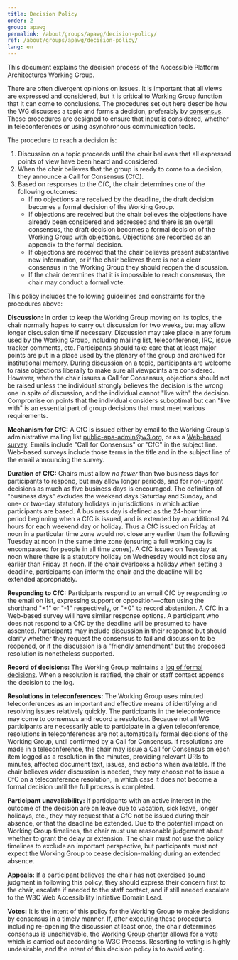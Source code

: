 ```yaml
---
title: Decision Policy
order: 2
group: apawg
permalink: /about/groups/apawg/decision-policy/
ref: /about/groups/apawg/decision-policy/
lang: en
---
```


This document explains the decision process of the Accessible Platform Architectures Working Group.

There are often divergent opinions on issues. It is important that all views are expressed and considered, but it is critical to Working Group function that it can come to conclusions. The procedures set out here describe how the WG discusses a topic and forms a decision, preferably by [consensus](https://www.w3.org/Consortium/Process/#Consensus). These procedures are designed to ensure that input is considered, whether in teleconferences or using asynchronous communication tools.

The procedure to reach a decision is:

1. Discussion on a topic proceeds until the chair believes that all expressed points of view have been heard and considered.
2. When the chair believes that the group is ready to come to a decision, they announce a Call for Consensus (CfC).
3. Based on responses to the CfC, the chair determines one of the following outcomes:
    - If no objections are received by the deadline, the draft decision becomes a formal decision of the Working Group.
    - If objections are received but the chair believes the objections have already been considered and addressed and there is an overall consensus, the draft decision becomes a formal decision of the Working Group with objections. Objections are recorded as an appendix to the formal decision.
    - If objections are received that the chair believes present substantive new information, or if the chair believes there is not a clear consensus in the Working Group they should reopen the discussion.
    - If the chair determines that it is impossible to reach consensus, the chair may conduct a formal vote.

This policy includes the following guidelines and constraints for the procedures above:

**Discussion:** In order to keep the Working Group moving on its topics, the chair normally hopes to carry out discussion for two weeks, but may allow longer discussion time if necessary. Discussion may take place in any forum used by the Working Group, including mailing list, teleconference, IRC, issue tracker comments, etc. Participants should take care that at least major points are put in a place used by the plenary of the group and archived for institutional memory. During discussion on a topic, participants are welcome to raise objections liberally to make sure all viewpoints are considered. However, when the chair issues a Call for Consensus, objections should not be raised unless the individual strongly believes the decision is the wrong one in spite of discussion, and the individual cannot "live with" the decision. Compromise on points that the individual considers suboptimal but can "live with" is an essential part of group decisions that must meet various requirements.

**Mechanism for CfC:** A CfC is issued either by email to the Working Group's administrative mailing list [public-apa-admin@w3.org](https://lists.w3.org/Archives/Public/public-apa-admin/), or as a [Web-based survey](https://www.w3.org/2002/09/wbs/83907/). Emails include "Call for Consensus" or "CfC" in the subject line. Web-based surveys include those terms in the title and in the subject line of the email announcing the survey.

**Duration of CfC:** Chairs must allow _no fewer_ than two business days for participants to respond, but may allow longer periods, and for non-urgent decisions as much as five business days is encouraged. The definition of "business days" excludes the weekend days Saturday and Sunday, and one- or two-day statutory holidays in jurisdictions in which active participants are based. A business day is defined as the 24-hour time period beginning when a CfC is issued, and is extended by an additional 24 hours for each weekend day or holiday. Thus a CfC issued on Friday at noon in a particular time zone would not close any earlier than the following Tuesday at noon in the same time zone (ensuring a full working day is encompassed for people in all time zones). A CfC issued on Tuesday at noon where there is a statutory holiday on Wednesday would not close any earlier than Friday at noon. If the chair overlooks a holiday when setting a deadline, participants can inform the chair and the deadline will be extended appropriately.

**Responding to CfC:** Participants respond to an email CfC by responding to the email on list, expressing support or opposition—often using the shorthand "+1" or "-1" respectively, or "+0" to record abstention. A CfC in a Web-based survey will have similar response options. A participant who does not respond to a CfC by the deadline will be presumed to have assented. Participants may include discussion in their response but should clarify whether they request the consensus to fail and discussion to be reopened, or if the discussion is a "friendly amendment" but the proposed resolution is nonetheless supported.

**Record of decisions:** The Working Group maintains a [log of formal decisions](https://www.w3.org/WAI/APA/wiki/Decisions). When a resolution is ratified, the chair or staff contact appends the decision to the log.

**Resolutions in teleconferences:** The Working Group uses minuted teleconferences as an important and effective means of identifying and resolving issues relatively quickly. The participants in the teleconference may come to consensus and record a resolution. Because not all WG participants are necessarily able to participate in a given teleconference, resolutions in teleconferences are not automatically formal decisions of the Working Group, until confirmed by a Call for Consensus. If resolutions are made in a teleconference, the chair may issue a Call for Consensus on each item logged as a resolution in the minutes, providing relevant URIs to minutes, affected document text, issues, and actions when available. If the chair believes wider discussion is needed, they may choose not to issue a CfC on a teleconference resolution, in which case it does not become a formal decision until the full process is completed.

**Participant unavailability:** If participants with an active interest in the outcome of the decision are on leave due to vacation, sick leave, longer holidays, etc., they may request that a CfC not be issued during their absence, or that the deadline be extended. Due to the potential impact on Working Group timelines, the chair must use reasonable judgement about whether to grant the delay or extension. The chair must not use the policy timelines to exclude an important perspective, but participants must not expect the Working Group to cease decision-making during an extended absence.

**Appeals:** If a participant believes the chair has not exercised sound judgment in following this policy, they should express their concern first to the chair, escalate if needed to the staff contact, and if still needed escalate to the W3C Web Accessibility Initiative Domain Lead.

**Votes:** It is the intent of this policy for the Working Group to make decisions by consensus in a timely manner. If, after executing these procedures, including re-opening the discussion at least once, the chair determines consensus is unachievable, the [Working Group charter](https://www.w3.org/WAI/APA/charter) allows for a [vote](https://www.w3.org/Consortium/Process/#Votes) which is carried out according to W3C Process. Resorting to voting is highly undesirable, and the intent of this decision policy is to avoid voting.
